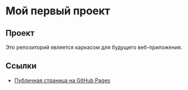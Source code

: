 # Мой первый проект

## Проект
Это репозиторий является каркасом для будущего веб-приложения.

## Ссылки
- [Публичная страница на GitHub Pages](https://Qwer39.github.io/my-awesome-project1/)